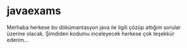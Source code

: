 # javaexams

Merhaba herkese bu dökümantasyon java ile ilgili çözüp attığım sorular üzerine olacak.
Şimdiden kodumu inceleyecek herkese çok teşekkür ederim...
